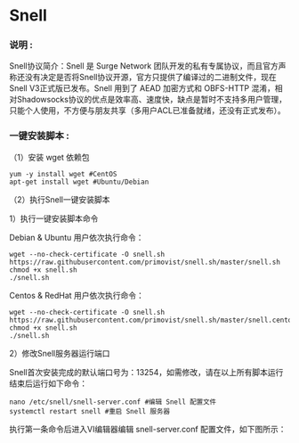 # Snell

### 说明 :
  Snell协议简介：Snell 是 Surge Network 团队开发的私有专属协议，而且官方声称还没有决定是否将Snell协议开源，官方只提供了编译过的二进制文件，现在 Snell V3正式版已发布。Snell 用到了 AEAD 加密方式和 OBFS-HTTP 混淆，相对Shadowsocks协议的优点是效率高、速度快，缺点是暂时不支持多用户管理，只能个人使用，不方便与朋友共享（多用户ACL已准备就绪，还没有正式发布）。

### 一键安装脚本 :
（1）安装 wget 依赖包
```
yum -y install wget #CentOS
apt-get install wget #Ubuntu/Debian
```
（2）执行Snell一键安装脚本

  1）执行一键安装脚本命令
  
  Debian & Ubuntu 用户依次执行命令：
```
wget --no-check-certificate -O snell.sh https://raw.githubusercontent.com/primovist/snell.sh/master/snell.sh
chmod +x snell.sh
./snell.sh
```

  Centos & RedHat 用户依次执行命令：
```
wget --no-check-certificate -O snell.sh https://raw.githubusercontent.com/primovist/snell.sh/master/snell.centos.sh
chmod +x snell.sh
./snell.sh
```

  2）修改Snell服务器运行端口

Snell首次安装完成的默认端口号为：13254，如需修改，请在以上所有脚本运行结束后运行如下命令：

```
nano /etc/snell/snell-server.conf #编辑 Snell 配置文件
systemctl restart snell #重启 Snell 服务器
```

执行第一条命令后进入VI编辑器编辑 snell-server.conf 配置文件，如下图所示：
